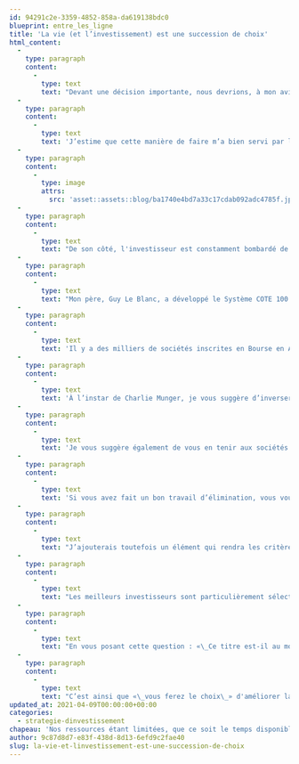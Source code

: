 ```yaml
---
id: 94291c2e-3359-4852-858a-da619138bdc0
blueprint: entre_les_ligne
title: 'La vie (et l’investissement) est une succession de choix'
html_content:
  -
    type: paragraph
    content:
      -
        type: text
        text: "Devant une décision importante, nous devrions, à mon avis, prendre le temps de comparer les choix qui se présentent à nous de manière réfléchie et objective. Par exemple, j'ai pris l'habitude au fil des ans de me servir d’un tableau afin de m’aider à classer objectivement les divers choix s’offrant à moi ou à ma famille. Un tel tableau peut aussi servir en investissement ou en affaires. Il présente les diverses options possibles ainsi qu’une liste des critères de sélection que me paraissent importants. Je peux même attribuer divers poids aux critères de sélection en fonction de l’importance relative de chacun."
  -
    type: paragraph
    content:
      -
        type: text
        text: 'J’estime que cette manière de faire m’a bien servi par le passé en éliminant en grande partie le rôle des émotions dans le processus de sélection. Voici un exemple de tableau:'
  -
    type: paragraph
    content:
      -
        type: image
        attrs:
          src: 'asset::assets::blog/ba1740e4bd7a33c17cdab092adc4785f.jpg'
  -
    type: paragraph
    content:
      -
        type: text
        text: "De son côté, l'investisseur est constamment bombardé de possibilités d'investissement. Les sources d'idées de placement viennent de partout; d'amis, de son courtier, des médias et particulièrement de l'Internet. Comment faire son choix devant tant de possibilités?"
  -
    type: paragraph
    content:
      -
        type: text
        text: "Mon père, Guy Le Blanc, a développé le Système COTE 100 il y a près de 35 ans pour l’aider à filtrer les marchés boursiers et retenir seulement les titres qui répondaient à ses critères fondamentaux (17 critères divisés en trois catégories\_: santé financière, performance financière et évaluation). Le raisonnement derrière le Système COTE 100 ressemble étrangement au tableau présenté plus haut!"
  -
    type: paragraph
    content:
      -
        type: text
        text: 'Il y a des milliers de sociétés inscrites en Bourse en Amérique du Nord. Il est irréaliste de penser qu’un investisseur particulier puisse être en mesure d’étudier l’ensemble de ces titres. Mieux vaut selon moi développer son propre filtre afin de se concentrer sur un nombre limité de sociétés qui répondent à ses critères de sélection.'
  -
    type: paragraph
    content:
      -
        type: text
        text: 'À l’instar de Charlie Munger, je vous suggère d’inverser le processus de sélection en commençant par l’élimination des secteurs et des types de sociétés que vous désirez éviter. Par exemple, nous faisons généralement fi des secteurs des ressources naturelles et évitons les sociétés qui ne sont pas rentables ou qui sont trop endettées.'
  -
    type: paragraph
    content:
      -
        type: text
        text: 'Je vous suggère également de vous en tenir aux sociétés et aux secteurs que vous comprenez bien, de rester à l’intérieur de votre cercle de compétence.'
  -
    type: paragraph
    content:
      -
        type: text
        text: 'Si vous avez fait un bon travail d’élimination, vous vous retrouverez probablement avec une poignée de titres potentiellement attrayants. C’est à ce niveau qu’un tableau d’évaluation tel que celui ci-dessus peut aider à faire un choix.'
  -
    type: paragraph
    content:
      -
        type: text
        text: "J’ajouterais toutefois un élément qui rendra les critères de sélection encore plus sévères\_: ce nouvel investissement potentiel devra être au minimum plus attrayant que le titre que vous considérez le moins attrayant de votre portefeuille. Si ce n'est pas le cas, oubliez ce titre potentiel ou classez-le parmi ceux à suivre pour investissement potentiel futur."
  -
    type: paragraph
    content:
      -
        type: text
        text: "Les meilleurs investisseurs sont particulièrement sélectifs dans leurs choix d'investissement. Dans le cadre de notre gestion, je dirais que l’on considère au bas mot 500 titres avant d'arrêter notre choix sur un qui se retrouvera dans nos portefeuilles."
  -
    type: paragraph
    content:
      -
        type: text
        text: "En vous posant cette question : «\_Ce titre est-il au moins plus intéressant que le moins attrayant des titres de mon portefeuille? », vous vous assurerez d'améliorer la qualité de votre portefeuille à long terme et vous réduirez sensiblement le nombre de transactions que vous effectuerez."
  -
    type: paragraph
    content:
      -
        type: text
        text: "C’est ainsi que «\_vous ferez le choix\_» d'améliorer la performance de votre portefeuille à long terme."
updated_at: 2021-04-09T00:00:00+00:00
categories:
  - strategie-dinvestissement
chapeau: 'Nos ressources étant limitées, que ce soit le temps disponible ou l’argent dont nous disposions, nous devons sans cesse faire des choix dans la vie. Et chacun de ces choix est généralement exclusif – nous choisirons A au détriment de B, ou vice versa, mais rarement pourrons-nous choisir les deux.'
author: 9c87d8d7-e83f-438d-8d13-6efd9c2fae40
slug: la-vie-et-linvestissement-est-une-succession-de-choix
---
```

